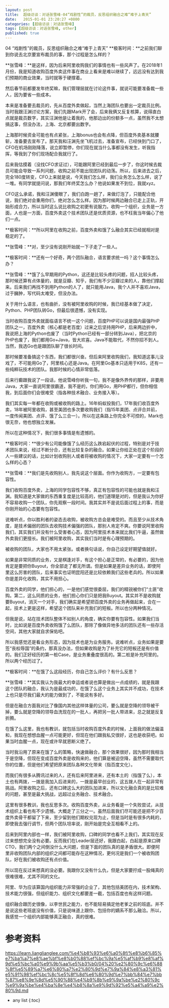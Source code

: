 ```yaml
---
layout: post
title:  超级访谈：对话张雪峰-04“戏剧性”的裁员，反思组织融合之难“难于上青天”
date:   2015-01-01 23:20:27 +0800
categories: [超级访谈：对话张雪峰]
tags: [超级访谈：对话张雪峰, other]
published: true
---
```




04 “戏剧性”的裁员，反思组织融合之难“难于上青天”
**极客时间：**之前我们聊到你说去北京要宣布裁员的事，那个过程是怎么样的？

**张雪峰：**是这样，因为后来阿里收购我们的事情也有一些风声了。在2018年1月份，我是知道收购百度外卖这件事在商业上看来是难以继续了，远远没有达到我们预期的商业效果，当时就等于硬撑着。

然后春节前都要发年终奖嘛，我们管理层就在讨论这件事，就说可能要准备裁一些人，因为要省一些成本。

本来是准备要去裁员的，先从百度外卖做起，当然上海团队也要出一定裁员比例。当时我跟汪渊讨论方案，我们先跟Mark开了会，后来我俩又反复核算，说得直白点就是裁员数字，其实汪渊他是让着我的，他那边出的份额多一点，虽然我不太想搞这事，但没办法，上海、北京都要出数字。

上海那时候资金可能也有点紧张，上海bonus也会有点降，但百度外卖基本就腰斩，准备要去宣布了。那天我和汪渊先坐飞机过去，准备宣布，已经快到门口了，CFO在机场刚刚降落，说立即暂停，你们现在就当什么事都没有发生，听我指挥，等我到了你们现场配合我就行了。

后来我估摸着（没找CFO求证过），可能跟阿里已经到最后一步了，你这时候去裁员可能会导致一系列问题，收购之前不能出现团队的动荡。所以，后来进去之后，完全180度转变，CFO上来就是说，今天我们怎么样，我们业务怎么怎么样，说了一堆。有同学就提问说，那我们年终奖怎么办？他说如果发不到位，我就xyz。

CFO这么承诺，我和汪渊傻眼了，我们白跑一趟了，来做灯泡了，只能配合他说，我们绝对会重用你们，绝对怎么怎么样。因为那时候两边融合已走上正轨，开始形成合力，所以当时这么说比收购之初更有说服力。收购一个组织，业务是一方面，人也是一方面，百度外卖这个技术团队还是优质资源，也不枉我当年偏心了他们一点。

**极客时间：**所以阿里在收购之前，百度外卖和饿了么融合其实已经就相对是稳定的了。

**张雪峰：**对，至少没有说刚开始就一下子走了一些人。

**极客时间：**还有一个好奇，两个团队融合，语言要求统一吗？这个事情怎么办？

**张雪峰：**饿了么早期用的Python，这还是比较头疼的问题，招人比较头疼，那时候还算有点体量的，就是豆瓣、知乎，我们有不少豆瓣过来的人，靠他们撑起来。后来我们再找不到用Python的人了，就只能用Java，我个人并不喜欢Java，过于臃肿，写代码太难受，但没办法。

关于用什么语言，也有曲折，没有被阿里收购的时候，我已经基本做了决定，Python、PHP团队转Go，但最后很遗憾，没有实现。

当时收购百度外卖就面临语言不统一这个问题，百度PHP可以说是国内最强PHP团队之一，百度外卖（核心都是老百度）过来之后坚持用PHP，后来两边折中，我说把上海的Python也废了（当时Python已经有一部分转到Java），把北京的PHP也废了，我们都用Go+Java，皆大欢喜。Java不能取代，不然你招不到人。当然，我选Go也是跟团队聊了很长时间。

那时候要准备搞这个东西，我们都很兴奋。但后来阿里收购我们，我知道这事儿没戏了，不可能用Go了，阿里核心还是Java。在阿里Go基本只适用于K8S，还有一些纯粹玩技术的团队。我那时候的心情非常低落。

后来行癫跟我说了一段话，他说雪峰你听我一句，我不是像外界传的那样，非要用Java，大家一直说阿里很霸道，我不是的，你们用Go，用PHP都行，但你相信我，到后面你们会很难受（指各种技术融合、业务接入等）。

我们其实每一年都在收购或被收购的路上。16年蚂蚁投我们，17年我们收百度外卖，18年被阿里收购，甚至美团也多次要收购我们（指15年美团、点评合并前，一度传闻美团、点评、饿了么三合一）。所以在这条路上你完全不可控的，Mark也很无奈，他也想独立发展。

所以在这种情况下，我们很多事情是有遗憾的。

**极客时间：**很少有公司能像饿了么经历这么跌宕起伏的过程，特别是对于技术团队来说，经过不断分合，还有比较复杂的融合。如果让你给正处在这个阶段的人一些建议的话，比如计划收购别人或者将被收购的情况下，大家一定要有一个怎么样的心态？

**张雪峰：**我们是先收购别人，我先说这个层面。你作为收购方，一定要有包容性。

我们收购百度外卖，上海的同学包容性不够，真正有包容性的可能也就是我和汪渊。我知道是大家做的东西重复度是比较高的，他们道理是对的，但是我认为你好不容易收购一个团队，你先观察一段时间。我其实并不是说后面过程上的事，而是你刚开始的心态要有包容性。

说难听点，你以胜利者的姿态去收购，被收购方总会是难受的。而且至少从技术角度，是技术偏弱的团队去收购技术偏强的团队，那别人肯定不爽。你要说阿里收购我们，其实我们并没有什么受害者心态，因为阿里技术本来就比我们牛逼，虽然做外卖我们更擅长。我们被阿里收购，其实我们当时是有心理预期的。

被收购的团队，大家也不用太紧张。或者换句话说，你自己设定好期望值就好。

如果是非常同质的业务，又是棋逢对手，有这个担心是正常的，有必要的，因为他肯定是要把你Buyout，你全部走了都无所谓。但是如果是差异业务的话，即使阿里这么厉害的团队，后来事实也证明昆阳还是比较依赖我们这些老兵的。所以如果你是差异化收购，其实不用担心。

百度外卖的同学，他们担心的，一是他们感觉很委屈，我们的精锐被你们“土匪”收购。第二，这么同质的业务，他们担心你们只是把我Buyout。其实并不是收购就要Buyout，消灭一个对手，我们确实是希望把百度外卖的业务再做起来，合在一起，技术上更是这样，希望这个团队来补充我们的短板。所以也分两种情况。

但我是说，站在技术团队整体不如别人的角度，确实你要有包容性。如果我们当时，比如说是百度外卖收购饿了么团队，那除了像做异地多活的团队还有一些存活空间，其他大家就自求保佑吧。

所以我感觉还是看业务形态，因为技术也是为业务服务。说难听点，业务如果是要签“丧权辱国”的条约，那真没办法，但如果收购是为了补充它的短板还是有价值的。我们正好经历的第一桩Case，是业务重叠度很高的。第二桩是补充阿里的。所以两个经历过了。

**极客时间：**在饿了么这段经历，你自己怎么评价？有什么反思？

**张雪峰：**其实我认为我最大的幸运或者说也算是做出一点成绩的，就是我跟这个团队的融合，我认为是最成功的，在饿了么这个业务上其实并不成功，在技术上也只是尽我们最大的能力做到了，不能说有多好。

但是在融合方面我对比了像国内其他这样体量的公司，要么就是空降的领导被干掉，要么就是空降的领导血洗现在的一批人，再把另一批人带进来，总之就是反复折腾。

在饿了么这里，我也有教训，就包括当时收购百度外卖的时候，上面我的做法偏温和，我现在想想血腥一点可能更好，但现在他们跟我私交很好，这也是收获吧。如果当时血腥一点，现在或许早就恩断义绝了。

当时我沿用了原来在饿了么的策略，快速做融合，那个效果很好，因为那时我相当于是空降，但现在变成百度外卖是收购来的，他们算是被迫空降，虽然不需要取代你的位置，但是他们希望把原来团队各种文化带来（指百度文化）。

而我们有很多从腾讯过来的人，还有后来阿里进来，还有本土的（指饿了么），本土也有两拨，一拨是我加入后进来的，一拨是最早创业的，这五拨人在一起非常有挑战。阿里收购之后，还有口碑这么大的团队加进来，所以文化融合真的是比较难的问题，甚至是最大挑战，远超过业务融合、技术融合。

这里有很多教训，我也反思多次。收购百度外卖，从业务看是一个失败尝试，从技术组织上看也有不少遗憾。大概走了三分之一。虽然后面我们尽可能还是把不少百度外卖骨干都留了下来，至少留到他们期权兑现为止，但是当时是有很多内耗的，即使我去强行调节，但两个团队坦率说，刚开始是完全互相看不上的。

后来到阿里内部也一样，我们被阿里收购，口碑的同学也看不上我们，其实现在反过来想想完全没有必要。反而我们在Leader层还好，我跟白起，白起是原来口碑CTO，我们两个之间倒没什么大问题，但是下面的团队真的是矛盾很大。即便阿里非收购团队内部的组织之间都可能存在这种情况，更何况是我们一个被收购团队，好在我们被收购还有点价值。

所以现在反过来想真的没必要。我跟你又没有什么仇，但是大家要拧成一股绳真的很难很难，尤其不同的文化。

阿里、华为应该算国内组织能力非常强的企业了，其他包括美团在内，技术架构、技术能力很强，但组织能力、组织文化都要差一截，包括百度也有这样问题。

组织融合跟历史很像，以李世民之能力，也不能轻易搞定他老爹之前的班底。并不是说这些老班底没有价值，只是说味道上跟你、包括你的嫡系不那么融洽。所以，我感觉一个组织内部能够真正融合，真的很难。




# 参考资料

https://learn.lianglianglee.com/%e4%b8%93%e6%a0%8f/%e8%b6%85%e7%ba%a7%e8%ae%bf%e8%b0%88%ef%bc%9a%e5%af%b9%e8%af%9d%e5%bc%a0%e9%9b%aa%e5%b3%b0/04%20%e2%80%9c%e6%88%8f%e5%89%a7%e6%80%a7%e2%80%9d%e7%9a%84%e8%a3%81%e5%91%98%ef%bc%8c%e5%8f%8d%e6%80%9d%e7%bb%84%e7%bb%87%e8%9e%8d%e5%90%88%e4%b9%8b%e9%9a%be%e2%80%9c%e9%9a%be%e4%ba%8e%e4%b8%8a%e9%9d%92%e5%a4%a9%e2%80%9d.md

* any list
{:toc}
